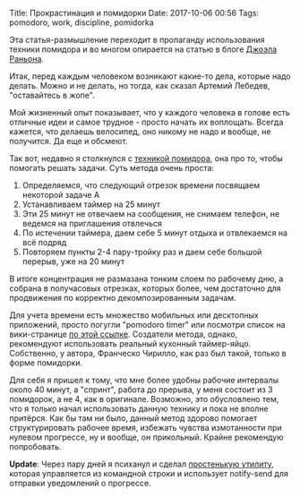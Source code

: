 Title: Прокрастинация и помидорки
Date: 2017-10-06 00:56
Tags: pomodoro, work, discipline, pomidorka

Эта статья-размышление переходит в пропаганду использования техники помидора и во многом опирается на статью в блоге [Джоэла Раньона](https://impossiblehq.com/pomodoro-technique/).

Итак, перед каждым человеком возникают какие-то дела, которые надо делать. Можно и не делать, но тогда, как сказал Артемий Лебедев, "оставайтесь в жопе".

Мой жизненный опыт показывает, что у каждого человека в голове есть отличные идеи и самое трудное - просто начать их воплощать. Всегда кажется, что делаешь велосипед, оно никому не надо и вообще, не получится. Да еще и обсмеют.

Так вот, недавно я столкнулся с [техникой помидора](https://ru.wikipedia.org/wiki/%D0%9F%D0%BE%D0%BC%D0%B8%D0%B4%D0%BE%D1%80_(%D0%BC%D0%B5%D1%82%D0%BE%D0%B4)), она про то, чтобы помогать решать задачи. Суть метода очень проста:

1. Определяемся, что следующий отрезок времени посвящаем некоторой задаче А
2. Устанавливаем таймер на 25 минут
3. Эти 25 минут не отвечаем на сообщения, не снимаем телефон, не ведемся на приглашения отвлечься
4. По истечении таймера, даем себе 5 минут отдыха и отвлекаемся на всё подряд
5. Повторяем пункты 2-4 пару-тройку раз и даем себе большой перерыв, уже на 20 минут

В итоге концентрация не размазана тонким слоем по рабочему дню, а собрана в получасовых отрезках, которых более, чем достаточно для продвижения по корректно декомпозированным задачам.

Для учета времени есть множество мобильных или десктопных приложений, просто погугли "pomodoro timer" или посмотри список на вики-странице [по этой ссылке](https://ru.wikipedia.org/wiki/%D0%9F%D0%BE%D0%BC%D0%B8%D0%B4%D0%BE%D1%80_(%D0%BC%D0%B5%D1%82%D0%BE%D0%B4)). Создатели метода, однако, рекомендуют использовать реальный кухонный таймер-яйцо. Собственно, у автора, Франческо Чирилло, как раз был такой, только в форме помидорки.

Для себя я пришел к тому, что мне более удобны рабочие интервалы около 40 минут, а "спринт", работа до прерыва, у меня состоит из 3 помидорок, а не 4, как в оригинале. Возможно, это обусловлено тем, что я только начал использовать данную технику и пока не вполне притёрся. Как бы там ни было, данный метод здорово помогает структурировать рабочее время, избежать чувства измотанности при нулевом прогрессе, ну и вообще, он прикольный. Крайне рекомендую попробовать.

**Update**: Через пару дней я психанул и сделал [простенькую утилиту](https://agrrh.com/2017/pomidorka), которая управляется из командной строки и использует notify-send для отправки уведомлений о прогрессе.
